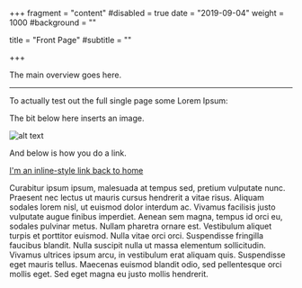+++
fragment = "content"
#disabled = true
date = "2019-09-04"
weight = 1000
#background = ""

title = "Front Page"
#subtitle = ""


  
+++

The main overview goes here.

---

To actually test out the full single page some Lorem Ipsum:

The bit below here inserts an image.

![alt text](/images/logo.svg "Logo Title Text 1")

And below is how you do a link.

[I'm an inline-style link back to home](/)

Curabitur ipsum ipsum, malesuada at tempus sed, pretium vulputate nunc. Praesent nec lectus ut mauris cursus hendrerit a vitae risus. Aliquam sodales lorem nisl, ut euismod dolor interdum ac. Vivamus facilisis justo vulputate augue finibus imperdiet. Aenean sem magna, tempus id orci eu, sodales pulvinar metus. Nullam pharetra ornare est. Vestibulum aliquet turpis et porttitor euismod. Nulla vitae orci orci. Suspendisse fringilla faucibus blandit. Nulla suscipit nulla ut massa elementum sollicitudin. Vivamus ultrices ipsum arcu, in vestibulum erat aliquam quis. Suspendisse eget mauris tellus. Maecenas euismod blandit odio, sed pellentesque orci mollis eget. Sed eget magna eu justo mollis hendrerit.